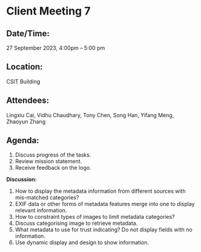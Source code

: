 # **Client Meeting 7**

## **Date/Time:** 

27 September 2023, 4:00pm – 5:00 pm

## **Location:** 

CSIT Building

## **Attendees:** 

Lingxiu Cai, Vidhu Chaudhary, Tony Chen, Song Han, Yifang Meng, Zhaoyun Zhang

## **Agenda:** 

1. Discuss progress of the tasks.
2. Review mission statement.
3. Receive feedback on the logo.

**Discussion:**

1. How to display the metadata information from different sources with mis-matched categories?
2. EXIF data or other forms of metadata features merge into one to display relevant information.
3. How to constraint types of images to limit metadata categories?
4. Discuss categorising image to retrieve metadata.
5. What metadata to use for trust indicating? Do not display fields with no information.
6. Use dynamic display and design to show information.
